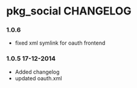# pkg_social CHANGELOG### 1.0.6* fixed xml symlink for oauth frontend### 1.0.5 17-12-2014 * Added changelog* updated oauth.xml